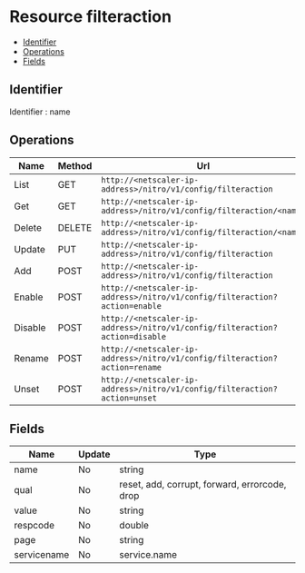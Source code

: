 # Resource filteraction

- [Identifier](#identifier)
- [Operations](#operations)
- [Fields](#fields)

## Identifier

Identifier : name

## Operations

| Name | Method | Url |
|----|----|----|
| List | GET | `http://<netscaler-ip-address>/nitro/v1/config/filteraction` |
| Get | GET | `http://<netscaler-ip-address>/nitro/v1/config/filteraction/<name>` |
| Delete | DELETE | `http://<netscaler-ip-address>/nitro/v1/config/filteraction/<name>` |
| Update | PUT | `http://<netscaler-ip-address>/nitro/v1/config/filteraction` |
| Add | POST | `http://<netscaler-ip-address>/nitro/v1/config/filteraction` |
| Enable | POST | `http://<netscaler-ip-address>/nitro/v1/config/filteraction?action=enable` |
| Disable | POST | `http://<netscaler-ip-address>/nitro/v1/config/filteraction?action=disable` |
| Rename | POST | `http://<netscaler-ip-address>/nitro/v1/config/filteraction?action=rename` |
| Unset | POST | `http://<netscaler-ip-address>/nitro/v1/config/filteraction?action=unset` |

## Fields

| Name | Update | Type |
|----|----|----|
| name | No | string |
| qual | No | reset, add, corrupt, forward, errorcode, drop |
| value | No | string |
| respcode | No | double |
| page | No | string |
| servicename | No | service.name |

